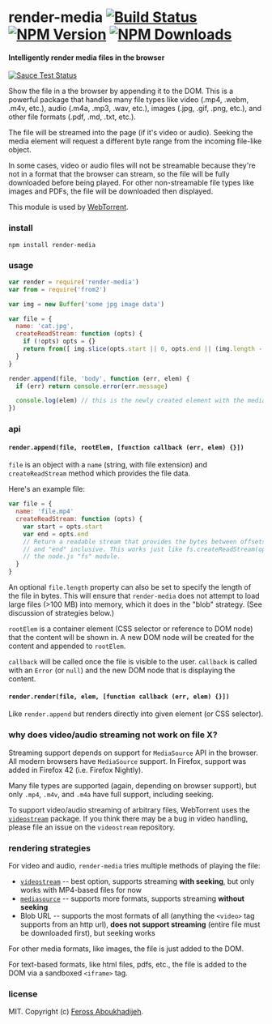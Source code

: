 # render-media [![Build Status][travis-image]][travis-url] [![NPM Version][npm-image]][npm-url] [![NPM Downloads][downloads-image]][downloads-url]

#### Intelligently render media files in the browser

[![Sauce Test Status](https://saucelabs.com/browser-matrix/render-media.svg)](https://saucelabs.com/u/render-media)

Show the file in a the browser by appending it to the DOM. This is a powerful
package that handles many file types like video (.mp4, .webm, .m4v, etc.), audio
(.m4a, .mp3, .wav, etc.), images (.jpg, .gif, .png, etc.), and other file formats
(.pdf, .md, .txt, etc.).

The file will be streamed into the page (if it's video or audio). Seeking the media
element will request a different byte range from the incoming file-like object.

In some cases, video or audio files will not be streamable because they're not in a
format that the browser can stream, so the file will be fully downloaded before being
played. For other non-streamable file types like images and PDFs, the file will be
downloaded then displayed.

This module is used by [WebTorrent](https://webtorrent.io).

### install

```
npm install render-media
```

### usage

```js
var render = require('render-media')
var from = require('from2')

var img = new Buffer('some jpg image data')

var file = {
  name: 'cat.jpg',
  createReadStream: function (opts) {
    if (!opts) opts = {}
    return from([ img.slice(opts.start || 0, opts.end || (img.length - 1)) ])
  }
}

render.append(file, 'body', function (err, elem) {
  if (err) return console.error(err.message)

  console.log(elem) // this is the newly created element with the media in it
})
```

### api

#### `render.append(file, rootElem, [function callback (err, elem) {}])`

`file` is an object with a `name` (string, with file extension) and `createReadStream`
method which provides the file data.

Here's an example file:

```js
var file = {
  name: 'file.mp4'
  createReadStream: function (opts) {
    var start = opts.start
    var end = opts.end
    // Return a readable stream that provides the bytes between offsets "start"
    // and "end" inclusive. This works just like fs.createReadStream(opts) from
    // the node.js "fs" module.
  }
}
```

An optional `file.length` property can also be set to specify the length of the
file in bytes. This will ensure that `render-media` does not attempt to load large
files (>100 MB) into memory, which it does in the "blob" strategy. (See discussion
of strategies below.)

`rootElem` is a container element (CSS selector or reference to DOM node) that the
content will be shown in. A new DOM node will be created for the content and
appended to `rootElem`.

`callback` will be called once the file is visible to the user. `callback` is called
with an `Error` (or `null`) and the new DOM node that is displaying the content.

#### `render.render(file, elem, [function callback (err, elem) {}])`

Like `render.append` but renders directly into given element (or CSS selector).


### why does video/audio streaming not work on file X?

Streaming support depends on support for `MediaSource` API in the browser. All
modern browsers have `MediaSource` support. In Firefox, support was added in
Firefox 42 (i.e. Firefox Nightly).

Many file types are supported (again, depending on browser support), but only `.mp4`,
`.m4v`, and `.m4a` have full support, including seeking.

To support video/audio streaming of arbitrary files, WebTorrent uses the
[`videostream`][videostream] package. If you think there may be a bug in video handling,
please file an issue on the `videostream` repository.


### rendering strategies

For video and audio, `render-media` tries multiple methods of playing the file:

- [`videostream`][videostream] -- best option, supports streaming **with seeking**, but only works with MP4-based files for now
- [`mediasource`][mediasource] -- supports more formats, supports streaming **without seeking**
- Blob URL -- supports the most formats of all (anything the `<video>` tag supports from an http url), **does not support streaming** (entire file must be downloaded first), but seeking works

[videostream]: https://www.npmjs.com/package/videostream
[mediasource]: https://www.npmjs.com/package/mediasource

For other media formats, like images, the file is just added to the DOM.

For text-based formats, like html files, pdfs, etc., the file is added to the DOM
via a sandboxed `<iframe>` tag.

### license

MIT. Copyright (c) [Feross Aboukhadijeh](http://feross.org).

[travis-image]: https://img.shields.io/travis/feross/render-media/master.svg
[travis-url]: https://travis-ci.org/feross/render-media
[npm-image]: https://img.shields.io/npm/v/render-media.svg
[npm-url]: https://npmjs.org/package/render-media
[downloads-image]: https://img.shields.io/npm/dm/render-media.svg
[downloads-url]: https://npmjs.org/package/render-media
